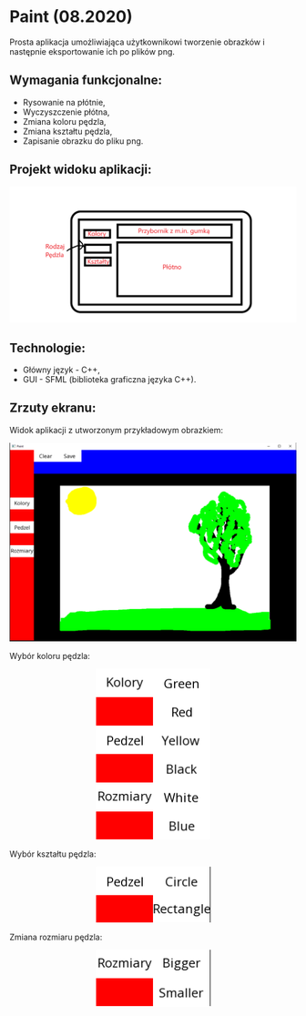 # Paint (08.2020)
Prosta aplikacja umożliwiająca użytkownikowi tworzenie obrazków i następnie eksportowanie ich po plików png.  

## Wymagania funkcjonalne:
* Rysowanie na płótnie,
* Wyczyszczenie płótna,
* Zmiana koloru pędzla,
* Zmiana kształtu pędzla,
* Zapisanie obrazku do pliku png.

## Projekt widoku aplikacji:
<p align="center" width="100%">
    <img src="img/projekt.png">
</p>

## Technologie:
* Główny język - C++,
* GUI - SFML (biblioteka graficzna języka C++).

## Zrzuty ekranu:

Widok aplikacji z utworzonym przykładowym obrazkiem:
<p align="center" width="100%">
    <img src="img/paint.png">
</p>

Wybór koloru pędzla:
<p align="center" width="100%">
    <img src="img/wybor-koloru.png">
</p>

Wybór kształtu pędzla:
<p align="center" width="100%">
    <img src="img/wybor-ksztaltu.png">
</p>

Zmiana rozmiaru pędzla:
<p align="center" width="100%">
    <img src="img/wybor-rozmiaru.png">
</p>

